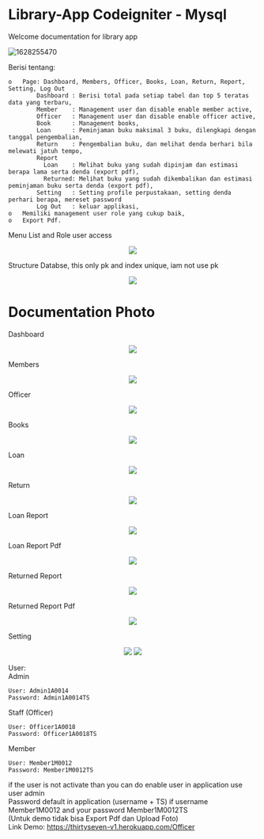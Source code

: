 # Library-App Codeigniter - Mysql
Welcome documentation for library app

![1628255470](https://user-images.githubusercontent.com/77251566/129654763-35529622-9963-4d3e-9e54-e768634bed82.png)

Berisi tentang:

    o	Page: Dashboard, Members, Officer, Books, Loan, Return, Report, Setting, Log Out
            Dashboard : Berisi total pada setiap tabel dan top 5 teratas data yang terbaru,
            Member    : Management user dan disable enable member active,
            Officer   : Management user dan disable enable officer active,
            Book      : Management books,
            Loan      : Peminjaman buku maksimal 3 buku, dilengkapi dengan tanggal pengembalian,
            Return    : Pengembalian buku, dan melihat denda berhari bila melewati jatuh tempo,
            Report
              Loan    : Melihat buku yang sudah dipinjam dan estimasi berapa lama serta denda (export pdf),
              Returned: Melihat buku yang sudah dikembalikan dan estimasi peminjaman buku serta denda (export pdf),
            Setting   : Setting profile perpustakaan, setting denda perhari berapa, mereset password
            Log Out   : keluar applikasi,
    o	Memiliki management user role yang cukup baik,
    o	Export Pdf.

Menu List and Role user access

<p align="center">
  <img src="https://user-images.githubusercontent.com/77251566/124707214-b5fbeb00-df22-11eb-9f9b-b067c19b3580.png">
</p>


Structure Databse, this only pk and index unique, iam not use pk
<p align="center">
  <img src="https://user-images.githubusercontent.com/77251566/124686783-e67d5e00-defd-11eb-858f-785989e17f85.png">
</p>

# Documentation Photo


  Dashboard
<p align="center">
  <img src="https://user-images.githubusercontent.com/77251566/125040721-2b51f200-e0c2-11eb-9589-b7f5596393fc.png">
</p>
  Members
<p align="center">
  <img src="https://user-images.githubusercontent.com/77251566/125040980-70762400-e0c2-11eb-84f2-1f38b8e1441b.png">
</p>
  Officer
<p align="center">
  <img src="https://user-images.githubusercontent.com/77251566/125041073-8be12f00-e0c2-11eb-9a9f-44d85d5edd1f.png">
</p>
Books
<p align="center">
  <img src="https://user-images.githubusercontent.com/77251566/125041167-a87d6700-e0c2-11eb-9a2c-1468cd81b475.png">
</p>
Loan
<p align="center">
  <img src="https://user-images.githubusercontent.com/77251566/125041408-ee3a2f80-e0c2-11eb-8684-f4b4c47d6548.png">
</p>
Return
<p align="center">
  <img src="https://user-images.githubusercontent.com/77251566/125041564-188bed00-e0c3-11eb-9745-aee10a8a97f4.png">
</p>
Loan Report
<p align="center">
  <img src="https://user-images.githubusercontent.com/77251566/125041695-3d806000-e0c3-11eb-9168-82b6b088b6c3.png">
</p>
Loan Report Pdf
<p align="center">
  <img src="https://user-images.githubusercontent.com/77251566/124894093-88d43900-e005-11eb-9564-1f54af2bb9d3.png">
</p>
Returned Report
<p align="center">
  <img src="https://user-images.githubusercontent.com/77251566/125041824-643e9680-e0c3-11eb-9b6c-3da7f22fba3b.png">
</p>
Returned Report Pdf
<p align="center">
  <img src="https://user-images.githubusercontent.com/77251566/125042800-75d46e00-e0c4-11eb-9c45-ab31ff4cb0c8.png">
</p>
Setting
<p align="center">
  <img src="https://user-images.githubusercontent.com/77251566/125042077-a7006e80-e0c3-11eb-861c-dba9a5e0077f.png">
  <img src="https://user-images.githubusercontent.com/77251566/125042117-b089d680-e0c3-11eb-822e-223f8a2f2d69.png">
</p>


User:<br>
Admin

    User: Admin1A0014 
    Password: Admin1A0014TS 
Staff (Officer)

    User: Officer1A0018 
    Password: Officer1A0018TS 
Member

    User: Member1M0012 
    Password: Member1M0012TS 
if the user is not activate than you can do enable user in application use user admin </br>
Password default in application (username + TS) if username Member1M0012 and your password Member1M0012TS </br>
(Untuk demo tidak bisa Export Pdf dan Upload Foto) </br>
Link Demo: https://thirtyseven-v1.herokuapp.com/Officer
